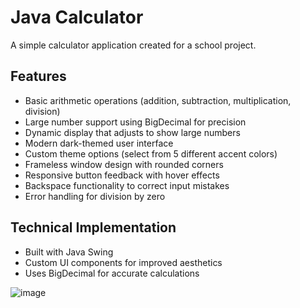 # Java Calculator

A simple calculator application created for a school project.

## Features

- Basic arithmetic operations (addition, subtraction, multiplication, division)
- Large number support using BigDecimal for precision
- Dynamic display that adjusts to show large numbers
- Modern dark-themed user interface
- Custom theme options (select from 5 different accent colors)
- Frameless window design with rounded corners
- Responsive button feedback with hover effects
- Backspace functionality to correct input mistakes
- Error handling for division by zero

## Technical Implementation

- Built with Java Swing
- Custom UI components for improved aesthetics
- Uses BigDecimal for accurate calculations

![image](https://github.com/user-attachments/assets/1acad445-1562-4001-baf7-a75828bffa02)
